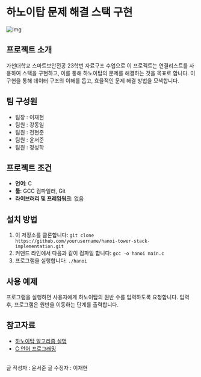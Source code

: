 # 하노이탑 문제 해결 스택 구현
![img](https://github.com/soul0908/finalhanoi/assets/105417320/68f5198c-07ad-44c9-8f09-86a02b945dca)

## 프로젝트 소개
가천대학교 스마트보안전공 23학번 자료구조 수업으로 이 프로젝트는 연결리스트를 사용하여 스택을 구현하고, 이를 통해 하노이탑의 문제를 해결하는 것을 목표로 합니다. 이 구현을 통해 데이터 구조의 이해를 돕고, 효율적인 문제 해결 방법을 모색합니다.

## 팀 구성원
- 팀장 : 이재현
- 팀원 : 강동일
- 팀원 : 전현준
- 팀원 : 윤서준
- 팀원 : 정성학

## 프로젝트 조건
- **언어**: C
- **툴**: GCC 컴파일러, Git
- **라이브러리 및 프레임워크**: 없음

## 설치 방법
1. 이 저장소를 클론합니다: `git clone https://github.com/yourusername/hanoi-tower-stack-implementation.git`
2. 커맨드 라인에서 다음과 같이 컴파일 합니다: `gcc -o hanoi main.c`
3. 프로그램을 실행합니다: `./hanoi`

## 사용 예제
프로그램을 실행하면 사용자에게 하노이탑의 원반 수를 입력하도록 요청합니다. 입력 후, 프로그램은 원반을 이동하는 단계를 출력합니다.

## 참고자료
- [하노이탑 알고리즘 설명](https://example.com)
- [C 언어 프로그래밍](https://example.com)

<br>
  글 작성자 : 윤서준 
  글 수정자 : 이재현

